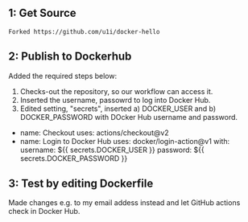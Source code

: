 ## 1: Get Source

`Forked https://github.com/u1i/docker-hello`

## 2: Publish to Dockerhub
Added the required steps below:

1) Checks-out the repository, so our workflow can access it.
2) Inserted the username, passowrd to log into Docker Hub.
3) Edited setting, "secrets", inserted a) DOCKER_USER and b) DOCKER_PASSWORD with DOcker Hub username and password.
 -
    name: Checkout 
    uses: actions/checkout@v2
 -
    name: Login to Docker Hub
    uses: docker/login-action@v1
    with:
       username: ${{ secrets.DOCKER_USER }}
       password: ${{ secrets.DOCKER_PASSWORD }}

## 3: Test by editing Dockerfile
Made changes e.g. to my email addess instead and let GitHub actions check in Docker Hub.
